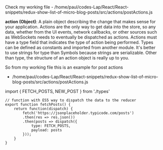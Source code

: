 Check my working file -
/home/paul/codes-Lap/React/React-snippets/redux-show-list-of-micro-blog-posts/src/actions/postActions.js

**action (Object)**: A plain object describing the change that makes sense for your application. Actions are the only way to get data into the store, so any data, whether from the UI events, network callbacks, or other sources such as WebSockets needs to eventually be dispatched as actions. Actions must have a type field that indicates the type of action being performed. Types can be defined as constants and imported from another module. It's better to use strings for type than Symbols because strings are serializable. Other than type, the structure of an action object is really up to you.

So from my working file this is an example for post actions

 - /home/paul/codes-Lap/React/React-snippets/redux-show-list-of-micro-blog-posts/src/actions/postActions.js

import { FETCH_POSTS, NEW_POST } from './types'

```
// function with ES5 way to dispatch the data to the reducer
export function fetchPosts() {
    return function(dispatch) {
        fetch('https://jsonplaceholder.typicode.com/posts')
        .then(res => res.json())
        .then(posts => dispatch({
            type: FETCH_POSTS,
            payload: posts
        }));
    }
}
```
